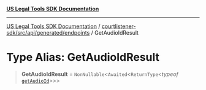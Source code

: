 [**US Legal Tools SDK Documentation**](../../../../../../README.md)

***

[US Legal Tools SDK Documentation](../../../../../../README.md) / [courtlistener-sdk/src/api/generated/endpoints](../README.md) / GetAudioIdResult

# Type Alias: GetAudioIdResult

> **GetAudioIdResult** = `NonNullable`\<`Awaited`\<`ReturnType`\<*typeof* [`getAudioId`](../functions/getAudioId.md)\>\>\>
